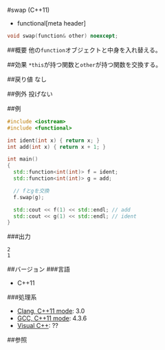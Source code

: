 #swap (C++11)
* functional[meta header]

```cpp
void swap(function& other) noexcept;
```

##概要
他の`function`オブジェクトと中身を入れ替える。


##効果
`*this`が持つ関数と`other`が持つ関数を交換する。


##戻り値
なし


##例外
投げない


##例
```cpp
#include <iostream>
#include <functional>

int ident(int x) { return x; }
int add(int x) { return x + 1; }

int main()
{
  std::function<int(int)> f = ident;
  std::function<int(int)> g = add;

  // fとgを交換
  f.swap(g);

  std::cout << f(1) << std::endl; // add
  std::cout << g(1) << std::endl; // ident
}
```

###出力
```
2
1
```


##バージョン
###言語
- C++11


###処理系
- [Clang, C++11 mode](/implementation.md#clang): 3.0
- [GCC, C++11 mode](/implementation.md#gcc): 4.3.6
- [Visual C++](/implementation.md#visual_cpp): ??


##参照

